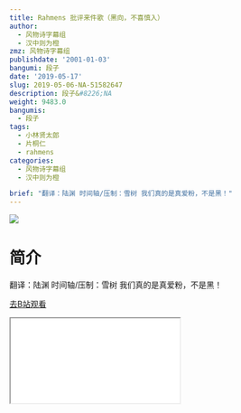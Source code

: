 ```yaml
---
title: Rahmens 批评来件歌（黑向，不喜慎入）
author:
  - 风物诗字幕组
  - 汉中则为橙
zmz: 风物诗字幕组
publishdate: '2001-01-03'
bangumi: 段子
date: '2019-05-17'
slug: 2019-05-06-NA-51582647
description: 段子&#8226;NA
weight: 9483.0
bangumis:
  - 段子
tags:
  - 小林贤太郎
  - 片桐仁
  - rahmens
categories:
  - 风物诗字幕组
  - 汉中则为橙

brief: "翻译：陆渊 时间轴/压制：雪树 我们真的是真爱粉，不是黑！"
---
```

![](https://raw.githubusercontent.com/tcgriffith/owaraisite/master/static/tmpimg/620eac1a96475445df045994862e993d9e9fe34d.jpg.480.jpg)
# 简介  
翻译：陆渊 时间轴/压制：雪树
我们真的是真爱粉，不是黑！  

[去B站观看](https://www.bilibili.com/video/av51582647/)
<div class ="resp-container"><iframe class="testiframe" src="//player.bilibili.com/player.html?aid=51582647"", scrolling="no", allowfullscreen="true" > </iframe></div> 
